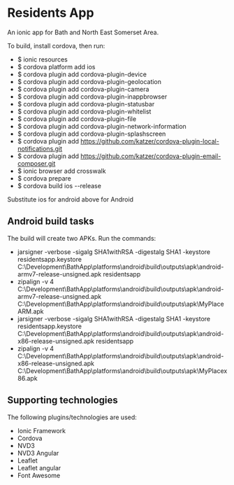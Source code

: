 Residents App
===========

An ionic app for Bath and North East Somerset Area.   

To build, install cordova, then run:

- $ ionic resources
- $ cordova platform add ios
- $ cordova plugin add cordova-plugin-device
- $ cordova plugin add cordova-plugin-geolocation
- $ cordova plugin add cordova-plugin-camera
- $ cordova plugin add cordova-plugin-inappbrowser
- $ cordova plugin add cordova-plugin-statusbar
- $ cordova plugin add cordova-plugin-whitelist
- $ cordova plugin add cordova-plugin-file
- $ cordova plugin add cordova-plugin-network-information
- $ cordova plugin add cordova-plugin-splashscreen
- $ cordova plugin add https://github.com/katzer/cordova-plugin-local-notifications.git
- $ cordova plugin add https://github.com/katzer/cordova-plugin-email-composer.git
- $ ionic browser add crosswalk
- $ cordova prepare
- $ cordova build ios --release

Substitute ios for android above for Android

## Android build tasks
The build will create two APKs.  Run the commands:

- jarsigner -verbose -sigalg SHA1withRSA -digestalg SHA1 -keystore residentsapp.keystore C:\Development\BathApp\platforms\android\build\outputs\apk\android-armv7-release-unsigned.apk residentsapp
- zipalign -v 4 C:\Development\BathApp\platforms\android\build\outputs\apk\android-armv7-release-unsigned.apk C:\Development\BathApp\platforms\android\build\outputs\apk\MyPlaceARM.apk
- jarsigner -verbose -sigalg SHA1withRSA -digestalg SHA1 -keystore residentsapp.keystore C:\Development\BathApp\platforms\android\build\outputs\apk\android-x86-release-unsigned.apk residentsapp
- zipalign -v 4 C:\Development\BathApp\platforms\android\build\outputs\apk\android-x86-release-unsigned.apk C:\Development\BathApp\platforms\android\build\outputs\apk\MyPlacex86.apk

## Supporting technologies

The following plugins/technologies are used:

- Ionic Framework
- Cordova
- NVD3
- NVD3 Angular
- Leaflet
- Leaflet angular
- Font Awesome